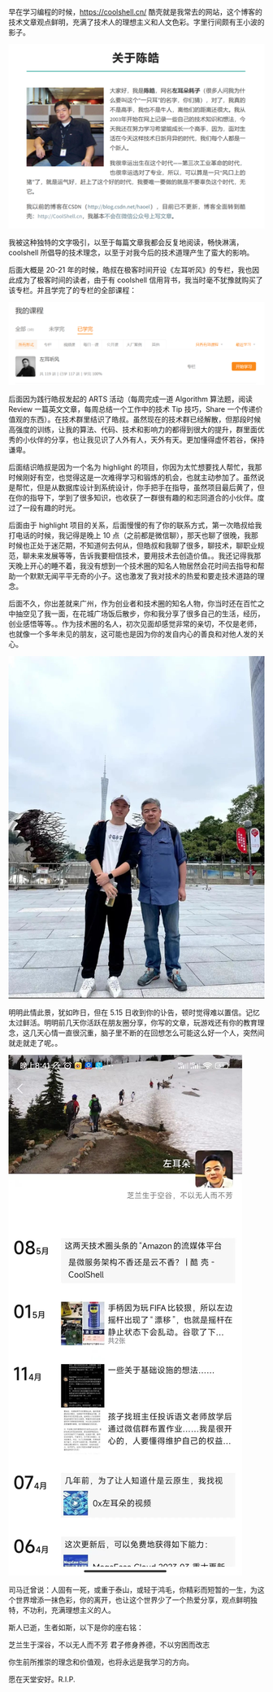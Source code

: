 早在学习编程的时候，https://coolshell.cn/ 酷壳就是我常去的网站，这个博客的技术文章观点鲜明，充满了技术人的理想主义和人文色彩。字里行间颇有王小波的影子。

![图片](./images/640.png)

我被这种独特的文字吸引，以至于每篇文章我都会反复地阅读，畅快淋漓，coolshell 所倡导的技术理念，以至于对我今后的技术道理产生了蛮大的影响。

后面大概是 20-21 年的时候，皓叔在极客时间开设《左耳听风》的专栏，我也因此成为了极客时间的读者，由于有 coolshell 信用背书，我当时毫不犹豫就购买了该专栏。并且学完了的专栏的全部课程：

![图片](./images/640-1684371367556-1.png)

后面因为践行皓叔发起的 ARTS 活动（每周完成一道 Algorithm 算法题，阅读 Review 一篇英文文章，每周总结一个工作中的技术 Tip 技巧，Share 一个传递价值观的东西）。在技术群里结识了皓叔。虽然现在的技术群已经解散，但那段时候高强度的训练，让我的算法、代码、技术和影响力的都得到很大的提升，群里面优秀的小伙伴的分享，也让我见识了人外有人，天外有天。更加懂得虚怀若谷，保持谦卑。

后面结识皓叔是因为一个名为 highlight 的项目，你因为太忙想要找人帮忙，我那时候刚好有空，也觉得这是一次难得学习和锻炼的机会，也就主动参加了。虽然说是帮忙，但是从数据库设计到系统设计，你手把手在指导，虽然项目最后黄了，但在你的指导下，学到了很多知识，也收获了一群很有趣的和志同道合的小伙伴。度过了一段有趣的时光。

后面由于 highlight 项目的关系，后面慢慢的有了你的联系方式，第一次皓叔给我打电话的时候，我记得是晚上 10 点（之前都是微信聊），那天也聊了很晚，我那时候也正处于迷茫期，不知道何去何从，但皓叔和我聊了很多，聊技术，聊职业规范，聊未来发展等等，告诉我要相信技术，要用技术去创造价值。。我还记得我那天晚上开心的睡不着，我没有想到一个技术圈的知名人物居然会花时间去指导和帮助一个默默无闻平平无奇的小子。这也激发了我对技术的热爱和要走技术道路的理念。

后面不久，你出差就来广州，作为创业者和技术圈的知名人物，你当时还在百忙之中抽空见了我一面，在花城广场饭后散步，你和我分享了很多自己的生活，经历，创业感悟等等。。作为技术圈的名人，初次见面却感觉非常的亲切，不仅是老师，也就像一个多年未见的朋友，这可能也是因为你的发自内心的善良和对他人发的关心。

![图片](./images/640-1684371367556-2.jpeg)

明明此情此景，犹如昨日，但在 5.15 日收到你的讣告，顿时觉得难以置信。记忆太过鲜活。明明前几天你活跃在朋友圈分享，你写的文章，玩游戏还有你的教育理念，这几天心情一直很沉重，脑子里不断的在回想怎么可能这么好一个人，突然间就走就走了呢。。

![图片](./images/640-1684371367557-3.jpeg)

司马迁曾说：人固有一死，或重于泰山，或轻于鸿毛，你精彩而短暂的一生，为这个世界增添一抹色彩，你的离开，也让这个世界少了一个热爱分享，观点鲜明独特，不功利，充满理想主义的人。

斯人已逝，生者如斯，以下是你的座右铭：

芝兰生于深谷，不以无人而不芳
君子修身养德，不以穷困而改志

你生前所推崇的理念和价值观，也将永远是我学习的方向。

愿在天堂安好。R.I.P.